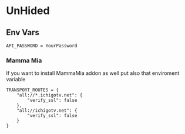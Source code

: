 # UnHided
## Env Vars
```
API_PASSWORD = YourPassword
```
### Mamma Mia
If you want to install MammaMia addon as well put also that enviroment variable
```
TRANSPORT_ROUTES = {
    "all://*.ichigotv.net": {
        "verify_ssl": false
    },
    "all://ichigotv.net": {
        "verify_ssl": false
    }
}
```

